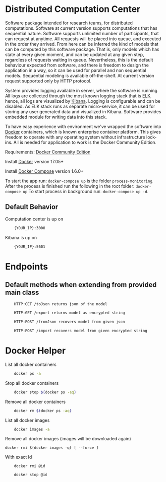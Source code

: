 # Distributed Computation Center

Software package intended for research teams, for distributed computations. Software at current version supports computations that has sequential nature. Software supports unlimited number of participants, that can request at anytime. All requests will be placed into queue, and executed in the order they arrived. From here can be inferred the kind of models that can be computed by this software package. That is, only models which has state at every given moment, and can be updated at any given step, regardless of requests waiting in queue. Nevertheless, this is the default behaviour expected from software, and there is freedom to design the application in a way, so it can be used for parallel and non sequential models. Sequential modeling is available off-the-shelf. At current version request supported only by HTTP protocol.

System provides logging available in server, where the software is running. All logs are collected through the most known logging stack that is [ELK](hhttps://www.elastic.co/elk-stack), hence, all logs are visualized by [Kibana](https://www.elastic.co/products/kibana). Logging is configurable and can be disabled. As ELK stack runs as separate micro-service, it can be used for storing any user generated data and visualized in Kibana. Software provides embedded module for writing data into this stack.

To have easy experience with environment we've wrapped the software into [Docker](https://www.docker.com/) containers, which is known enterprise container platform. This gives freedom to operate with any operating system without infrastructure lock-ins. All is needed for application to work is the Docker Community Edition. 

Requirements: [Docker Community Edition](https://www.docker.com/community-edition)

Install [Docker](https://www.docker.com/products/docker-engine#/download) version 17.05+

Install [Docker Compose](https://docs.docker.com/compose/install/) version 1.6.0+


To start the app run: `docker-compose up` is the folder `process-monitoring`.
After the process is finished run the following in the root folder: `docker-compose up`
To start process in background run: `docker-compose up -d`.

## Default Behavior

Computation center is up on 
```sh
    {YOUR_IP}:3000
```

Kibana is up on 
```sh
    {YOUR_IP}:5601
```

# Endpoints

## Default methods when extending from provided main class
```sh
    HTTP:GET /toJson returns json of the model
```
```sh
    HTTP:GET /export returns model as encrypted string
```
```sh
    HTTP:POST /fromJson recovers model from given json
```
```sh
    HTTP:POST /import recovers model from given encrypted string
```

# Docker Helper

List all docker containers 
```sh
    docker ps -a
```
Stop all docker containers 
```sh
    docker stop $(docker ps -aq)
```
Remove all docker containers
 
```sh
    docker rm $(docker ps -aq)
```
List all docker images

```sh
    docker images -a
```
Remove all docker images (images will be downloaded again)

```
docker rmi $(docker images -q) [ --force ]
```
With exact Id

```
    docker rmi @id
```
```
    docker stop @id
```
